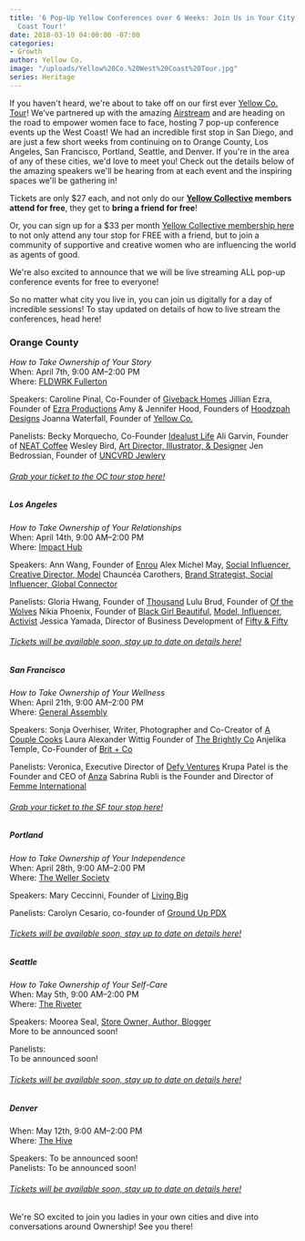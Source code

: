 ```yaml
---
title: '6 Pop-Up Yellow Conferences over 6 Weeks: Join Us in Your City on Our West
  Coast Tour!'
date: 2018-03-19 04:00:00 -07:00
categories:
- Growth
author: Yellow Co.
image: "/uploads/Yellow%20Co.%20West%20Coast%20Tour.jpg"
series: Heritage
---
```


If you haven't heard, we're about to take off on our first ever [Yellow Co. Tour](https://yellowcollective.lpages.co/yellow-west-coast-tour-2018/)! We’ve partnered up with the amazing [Airstream](https://www.airstream.com/) and are heading on the road to empower women face to face, hosting 7 pop-up conference events up the West Coast! We had an incredible first stop in San Diego, and are just a few short weeks from continuing on to Orange County, Los Angeles, San Francisco, Portland, Seattle, and Denver. If you're in the area of any of these cities, we'd love to meet you! Check out the details below of the amazing speakers we'll be hearing from at each event and the inspiring spaces we'll be gathering in!

Tickets are only $27 each, and not only do our **[Yellow Collective](https://yellowco.co/membership/) members attend for free**, they get to **bring a friend for free**!

Or, you can sign up for a $33 per month [Yellow Collective membership here](https://yellowco.co/membership/) to not only attend any tour stop for FREE with a friend, but to join a community of supportive and creative women who are influencing the world as agents of good.

We're also excited to announce that we will be live streaming ALL pop-up conference events for free to everyone!

So no matter what city you live in, you can join us digitally for a day of incredible sessions! To stay updated on details of how to live stream the conferences, head here! 

### Orange County

*How to Take Ownership of Your Story*\
When: April 7th, 9:00 AM–2:00 PM\
Where: [FLDWRK Fullerton](https://fldwrk.io/)

Speakers:
Caroline Pinal, Co-Founder of [Giveback Homes](https://givebackhomes.com/)
Jillian Ezra, Founder of [Ezra Productions](https://ezraproductions.com/)
Amy & Jennifer Hood, Founders of [Hoodzpah Designs](https://hoodzpahdesign.com/)
Joanna Waterfall, Founder of [Yellow Co.](https://yellowco.co/)

Panelists:
Becky Morquecho, Co-Founder [Idealust Life](http://idealustlife.com/)
Ali Garvin, Founder of [NEAT Coffee](http://www.neat.coffee/)
Wesley Bird, [Art Director, Illustrator, & Designer](http://wesleybird.com/)
Jen Bedrossian, Founder of [UNCVRD Jewlery](http://www.uncvrdjewelry.com/)

###### [Grab your ticket to the OC tour stop here!](https://www.universe.com/events/yellow-co-tour-orange-county-april-7th-tickets-fullerton-P9SQBX)

##### Los Angeles

*How to Take Ownership of Your Relationships*\
When: April 14th, 9:00 AM–2:00 PM\
Where: [Impact Hub](https://www.impacthubla.com/)

Speakers:
Ann Wang, Founder of [Enrou](https://enrou.co/)
Alex Michel May, [Social Influencer, Creative Director, Model](http://alexmichaelmay.com/)
Chauncéa Carothers, [Brand Strategist, Social Influencer, Global Connector](https://www.instagram.com/chauncea/)

Panelists:
Gloria Hwang, Founder of [Thousand](https://www.explorethousand.com/)
Lulu Brud, Founder of [Of the Wolves](http://ofthewolves.com/)
Nikia Phoenix, Founder of [Black Girl Beautiful](https://www.blackgirlbeautiful.com/), [Model, Influencer, Activist](http://www.nikiaphoenix.com/)
Jessica Yamada, Director of Business Development of [Fifty & Fifty](https://fiftyandfifty.org/)

###### [Tickets will be available soon, stay up to date on details here!](https://yellowconference.us3.list-manage.com/subscribe?u=3f8e45f74e0653e404965e2ef&id=41e72cb91f)

##### San Francisco

*How to Take Ownership of Your Wellness*\
When: April 21th, 9:00 AM–2:00 PM\
Where: [General Assembly](https://generalassemb.ly/locations/san-francisco)

Speakers:
Sonja Overhiser, Writer, Photographer and Co-Creator of [A Couple Cooks](https://www.acouplecooks.com/about/)
Laura Alexander Wittig Founder of [The Brightly Co](https://thebrightly.co/)
Anjelika Temple, Co-Founder of [Brit \+ Co](https://www.brit.co/)

Panelists:
Veronica, Executive Director of [Defy Ventures](https://defyventures.org/)
Krupa Patel is the Founder and CEO of [Anza](http://anza.co.com/)
Sabrina Rubli is the Founder and Director of [Femme International](https://www.femmeinternational.org/)

###### [Grab your ticket to the SF tour stop here!](https://generalassemb.ly/education/yellow-co-tour/san-francisco/46461)

##### Portland

*How to Take Ownership of Your Independence*\
When: April 28th, 9:00 AM–2:00 PM\
Where: [The Weller Society](https://www.thewellersociety.com/)

Speakers:
Mary Ceccinni, Founder of [Living Big](https://livingbigtravel.com/)

Panelists:
Carolyn Cesario, co-founder of [Ground Up PDX](https://www.grounduppdx.com/)

###### [Tickets will be available soon, stay up to date on details here!](https://yellowconference.us3.list-manage.com/subscribe?u=3f8e45f74e0653e404965e2ef&id=41e72cb91f)

##### Seattle

*How to Take Ownership of Your Self-Care*\
When: May 5th, 9:00 AM–2:00 PM\
Where: [The Riveter](https://theriveter.co/)

Speakers:
Moorea Seal, [Store Owner, Author, Blogger](http://www.moorea-seal.com/)\
More to be announced soon!

Panelists:\
To be announced soon!

###### [Tickets will be available soon, stay up to date on details here!](https://yellowconference.us3.list-manage.com/subscribe?u=3f8e45f74e0653e404965e2ef&id=41e72cb91f)

##### Denver

When: May 12th, 9:00 AM–2:00 PM\
Where: [The Hive](https://www.thehiveon16th.com/)

Speakers: To be announced soon!
\
Panelists: To be announced soon!

###### [Tickets will be available soon, stay up to date on details here!](https://yellowconference.us3.list-manage.com/subscribe?u=3f8e45f74e0653e404965e2ef&id=41e72cb91f)

We're SO excited to join you ladies in your own cities and dive into conversations around Ownership! See you there!